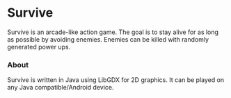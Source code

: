 # Survive

Survive is an arcade-like action game.
The goal is to stay alive for as long as possible by avoiding enemies.
Enemies can be killed with randomly generated power ups.

### About
Survive is written in Java using LibGDX for 2D graphics.
It can be played on any Java compatible/Android device.
